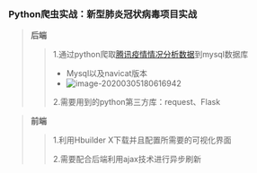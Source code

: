 ### 					Python爬虫实战：新型肺炎冠状病毒项目实战

> <b>后端</b>
>
> >1.通过python爬取<a href="https://news.qq.com/zt2020/page/feiyan.htm#/">腾讯疫情情况分析数据</a>到mysql数据库
> >
> >- Mysql以及navicat版本
> >  - ![image-20200305180616942](C:\Users\Administrator\AppData\Roaming\Typora\typora-user-images\image-20200305180616942.png)
> >
> >2.需要用到的python第三方库：request、Flask
> >
> >

> <b>前端</b>
>
> >1.利用Hbuilder X下载并且配置所需要的可视化界面
> >
> >2.需要配合后端利用ajax技术进行异步刷新

